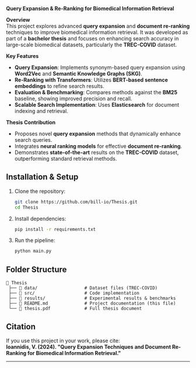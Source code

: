 
**Query Expansion & Re-Ranking for Biomedical Information Retrieval**  

**Overview**  
This project explores advanced **query expansion** and **document re-ranking** techniques to improve biomedical information retrieval. 
It was developed as part of a **bachelor thesis** and focuses on enhancing search accuracy in large-scale biomedical datasets, particularly the **TREC-COVID** dataset.  

**Key Features**  
- **Query Expansion**: Implements synonym-based query expansion using **Word2Vec** and **Semantic Knowledge Graphs (SKG)**.  
- **Re-Ranking with Transformers**: Utilizes **BERT-based sentence embeddings** to refine search results.  
- **Evaluation & Benchmarking**: Compares methods against the **BM25** baseline, showing improved precision and recall.  
- **Scalable Search Implementation**: Uses **Elasticsearch** for document indexing and retrieval.  

**Thesis Contribution**  
- Proposes novel **query expansion** methods that dynamically enhance search queries.  
- Integrates **neural ranking models** for effective **document re-ranking**.  
- Demonstrates **state-of-the-art** results on the **TREC-COVID** dataset, outperforming standard retrieval methods.  

## **Installation & Setup**  
1. Clone the repository:  
   ```bash
   git clone https://github.com/bill-io/Thesis.git
   cd Thesis
   ```
2. Install dependencies:  
   ```bash
   pip install -r requirements.txt
   ```
3. Run the pipeline:  
   ```bash
   python main.py
   ```

## **Folder Structure**  
```
📂 Thesis
 ├── 📜 data/                  # Dataset files (TREC-COVID)
 ├── 📜 src/                   # Code implementation
 ├── 📜 results/               # Experimental results & benchmarks
 ├── 📜 README.md              # Project documentation (this file)
 └── 📜 thesis.pdf             # Full thesis document
```

## **Citation**  
If you use this project in your work, please cite:  
**Ioannidis, V. (2024). "Query Expansion Techniques and Document Re-Ranking for Biomedical Information Retrieval."**  

---


